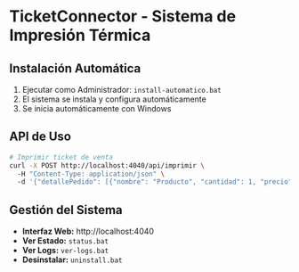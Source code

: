 # TicketConnector - Sistema de Impresión Térmica 
 
## Instalación Automática 
 
1. Ejecutar como Administrador: `install-automatico.bat` 
2. El sistema se instala y configura automáticamente 
3. Se inicia automáticamente con Windows 
 
## API de Uso 
 
```bash 
# Imprimir ticket de venta 
curl -X POST http://localhost:4040/api/imprimir \ 
  -H "Content-Type: application/json" \ 
  -d '{"detallePedido": [{"nombre": "Producto", "cantidad": 1, "precio": 100}], "total": 100, "metodoPago": "efectivo", "telefono": "123456"}' 
``` 
 
## Gestión del Sistema 
 
- **Interfaz Web:** http://localhost:4040 
- **Ver Estado:** `status.bat` 
- **Ver Logs:** `ver-logs.bat` 
- **Desinstalar:** `uninstall.bat` 
